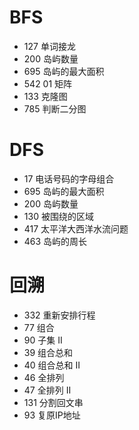 # BFS

- 127 单词接龙
- 200 岛屿数量
- 695 岛屿的最大面积
- 542 01 矩阵
- 133 克隆图
- 785 判断二分图

# DFS

- 17 电话号码的字母组合
- 695 岛屿的最大面积
- 200 岛屿数量
- 130 被围绕的区域
- 417 太平洋大西洋水流问题
- 463 岛屿的周长

# 回溯

- 332 重新安排行程
- 77 组合
- 90 子集 II
- 39 组合总和
- 40 组合总和 II
- 46 全排列
- 47 全排列 II
- 131 分割回文串
- 93  复原IP地址





